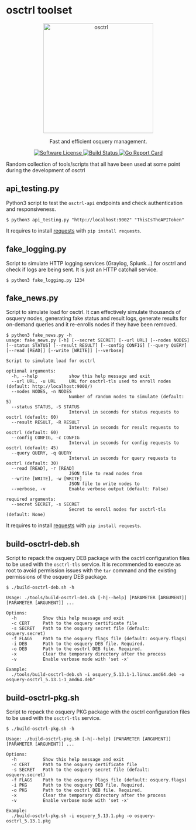 # osctrl toolset

<p align="center">
  <img alt="osctrl" src="../logo.png" width="300" />
  <p align="center">
    Fast and efficient osquery management.
  </p>
  <p align="center">
    <a href="https://github.com/jmpsec/osctrl/blob/master/LICENSE">
      <img alt="Software License" src="https://img.shields.io/badge/license-MIT-green?style=flat-square&fuckgithubcache=1">
    </a>
    <a href="https://github.com/jmpsec/osctrl">
      <img alt="Build Status" src="https://github.com/jmpsec/osctrl/actions/workflows/build_and_test_main_merge.yml/badge.svg?branch=main&fuckgithubcache=1">
    </a>
    <a href="https://goreportcard.com/report/github.com/jmpsec/osctrl">
      <img alt="Go Report Card" src="https://goreportcard.com/badge/github.com/jmpsec/osctrl?style=flat-square&fuckgithubcache=1">
    </a>
  </p>
</p>

Random collection of tools/scripts that all have been used at some point during the development of osctrl

## api_testing.py

Python3 script to test the `osctrl-api` endpoints and check authentication and responsiveness.

```shell
$ python3 api_testing.py "http://localhost:9002" "ThisIsTheAPIToken"
```

It requires to install [requests](https://pypi.org/project/requests/)  with `pip install requests`.

## fake_logging.py

Script to simulate HTTP logging services (Graylog, Splunk...) for osctrl and check if logs are being sent. It is just an HTTP catchall service.

```shell
$ python3 fake_logging.py 1234
```

## fake_news.py

Script to simulate load for osctrl. It can effectively simulate thousands of osquery nodes, generating fake status and result logs, generate results for on-demand queries and it re-enrolls nodes if they have been removed.

```shell
$ python3 fake_news.py -h
usage: fake_news.py [-h] [--secret SECRET] [--url URL] [--nodes NODES] [--status STATUS] [--result RESULT] [--config CONFIG] [--query QUERY] [--read [READ]] [--write [WRITE]] [--verbose]

Script to simulate load for osctrl

optional arguments:
  -h, --help            show this help message and exit
  --url URL, -u URL     URL for osctrl-tls used to enroll nodes (default: http://localhost:9000/)
  --nodes NODES, -n NODES
                        Number of random nodes to simulate (default: 5)
  --status STATUS, -S STATUS
                        Interval in seconds for status requests to osctrl (default: 60)
  --result RESULT, -R RESULT
                        Interval in seconds for result requests to osctrl (default: 60)
  --config CONFIG, -c CONFIG
                        Interval in seconds for config requests to osctrl (default: 45)
  --query QUERY, -q QUERY
                        Interval in seconds for query requests to osctrl (default: 30)
  --read [READ], -r [READ]
                        JSON file to read nodes from
  --write [WRITE], -w [WRITE]
                        JSON file to write nodes to
  --verbose, -v         Enable verbose output (default: False)

required arguments:
  --secret SECRET, -s SECRET
                        Secret to enroll nodes for osctrl-tls (default: None)
```

It requires to install [requests](https://pypi.org/project/requests/)  with `pip install requests`.

## build-osctrl-deb.sh

Script to repack the osquery DEB package with the osctrl configuration files to be used with the `osctrl-tls` service. It is recommended to execute as root to avoid permission issues with the `tar` command and the existing permissions of the osquery DEB package.

```shell
$ ./build-osctrl-deb.sh -h

Usage: ./tools/build-osctrl-deb.sh [-h|--help] [PARAMETER [ARGUMENT]] [PARAMETER [ARGUMENT]] ...

Options:
  -h          Show this help message and exit
  -c CERT     Path to the osquery certificate file
  -s SECRET   Path to the osquery secret file (default: osquery.secret)
  -f FLAGS    Path to the osquery flags file (default: osquery.flags)
  -i DEB      Path to the osquery DEB file. Required.
  -o DEB      Path to the osctrl DEB file. Required.
  -x          Clear the temporary directory after the process
  -v          Enable verbose mode with 'set -x'

Example:
  ./tools/build-osctrl-deb.sh -i osquery_5.13.1-1.linux.amd64.deb -o osquery-osctrl_5.13.1-1_amd64.deb"

```

## build-osctrl-pkg.sh

Script to repack the osquery PKG package with the osctrl configuration files to be used with the `osctrl-tls` service.

```shell
$ ./build-osctrl-pkg.sh -h

Usage: ./build-osctrl-pkg.sh [-h|--help] [PARAMETER [ARGUMENT]] [PARAMETER [ARGUMENT]] ...

Options:
  -h          Show this help message and exit
  -c CERT     Path to the osquery certificate file
  -s SECRET   Path to the osquery secret file (default: osquery.secret)
  -f FLAGS    Path to the osquery flags file (default: osquery.flags)
  -i PKG      Path to the osquery DEB file. Required.
  -o PKG      Path to the osctrl DEB file. Required.
  -x          Clear the temporary directory after the process
  -v          Enable verbose mode with 'set -x'

Example:
  ./build-osctrl-pkg.sh -i osquery_5.13.1.pkg -o osquery-osctrl_5.13.1.pkg

```
